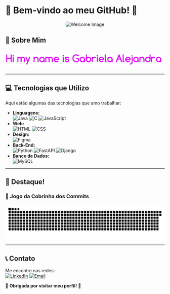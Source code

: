 # 🌸 Bem-vindo ao meu GitHub! 🌸

<div align="center">
  <!-- Imagem de boas-vindas -->
  <img src="assets/welcome-image.png" alt="Welcome Image" width="200" />
</div>

## 🚀 Sobre Mim

<div align="center">
  <!-- Animação do seu nome -->
  <h2>
    <span style="font-family: 'Courier New', monospace; font-size: 1.5em; color: #FF69B4;">
    <div align="center">
        <img src="assets/name.gif" alt="Typing Animation" />
    </div>
  </h2>
</div>

---

## 💻 Tecnologias que Utilizo
Aqui estão algumas das tecnologias que amo trabalhar:
- **Linguagens:**  
  ![Java](https://img.shields.io/badge/-Java-%23FF9999) 
  ![C](https://img.shields.io/badge/-C-%23FF99CC) 
  ![JavaScript](https://img.shields.io/badge/-JavaScript-%23FFB6C1)
- **Web:**  
  ![HTML](https://img.shields.io/badge/-HTML-%23FFD1DC) 
  ![CSS](https://img.shields.io/badge/-CSS-%23FF69B4)
- **Design:**  
  ![Figma](https://img.shields.io/badge/-Figma-%23FF007F)
- **Back-End:**  
  ![Python](https://img.shields.io/badge/-Python-%23FFC0CB) 
  ![FastAPI](https://img.shields.io/badge/-FastAPI-%23FF66CC) 
  ![Django](https://img.shields.io/badge/-Django-%23FF99CC)
- **Banco de Dados:**  
  ![MySQL](https://img.shields.io/badge/-MySQL-%23FFB6C1)

---

## 🌟 Destaque!
### 🐍 Jogo da Cobrinha dos Commits  


<picture>
  <source media="(prefers-color-scheme: dark)" srcset="dist/github-snake-dark.svg" />
  <source media="(prefers-color-scheme: light)" srcset="dist/github-snake.svg" />
  <img alt="Snake animation" src="dist/github-snake.svg" />
</picture>

---

## 📞 Contato
Me encontre nas redes:  
[![LinkedIn](https://img.shields.io/badge/-LinkedIn-%23FFC0CB)]([https://linkedin.com/in/seu-perfil](https://www.linkedin.com/in/gabriela-alejandra-278b39355))  
[![Email](https://img.shields.io/badge/-Portfólio-%23FF99CC)](gabrielasantos70707@gmail.com)




🌸 **Obrigada por visitar meu perfil!** 🌸
